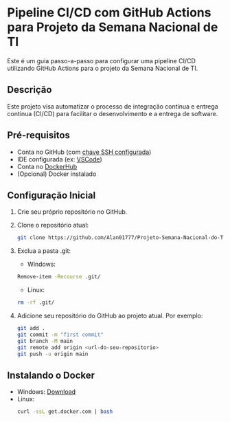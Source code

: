 # Pipeline CI/CD com GitHub Actions para Projeto da Semana Nacional de TI

Este é um guia passo-a-passo para configurar uma pipeline CI/CD utilizando GitHub Actions para o projeto da Semana Nacional de TI.

## Descrição

Este projeto visa automatizar o processo de integração contínua e entrega contínua (CI/CD) para facilitar o desenvolvimento e a entrega de software.

## Pré-requisitos

-   Conta no GitHub (com [chave SSH configurada](https://docs.github.com/pt/authentication/connecting-to-github-with-ssh/adding-a-new-ssh-key-to-your-github-account))
-   IDE configurada (ex: [VSCode](https://code.visualstudio.com/download))
-   Conta no [DockerHub](https://hub.docker.com/)
-   (Opcional) Docker instalado

## Configuração Inicial

1. Crie seu próprio repositório no GitHub.
2. Clone o repositório atual:
   ```bash
   git clone https://github.com/Alan01777/Projeto-Semana-Nacional-do-TI.git
    ```
    
3. Exclua a pasta .git:
    - Windows:

    ```bash
    Remove-item -Recourse .git/
    ```
    - Linux:
    ```bash
    rm -rf .git/
    ```

4. Adicione seu repositório do GitHub ao projeto atual. Por exemplo:
    ```bash
    git add .
    git commit -m "first commit"
    git branch -M main
    git remote add origin <url-do-seu-repositorio>
    git push -u origin main
    ```

## Instalando o Docker

- Windows: [Download](https://www.docker.com/products/docker-desktop/)
- Linux:
    ```bash
    curl -ssL get.docker.com | bash
    ```
